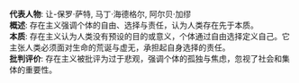 
**代表人物**: 让-保罗·萨特, 马丁·海德格尔, 阿尔贝·加缪  
**概述**: 存在主义强调个体的自由、选择与责任，认为人类存在先于本质。  
**本质**: 存在主义认为人类没有预设的目的或意义，个体通过自由选择定义自己。它主张人类必须面对生命的荒诞与虚无，承担起自身选择的责任。  
**批判评价**: 存在主义被批评为过于悲观，强调个体的孤独与焦虑，忽视了社会和集体的重要性。